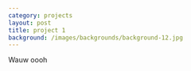 ```yaml
---
category: projects
layout: post
title: project 1
background: /images/backgrounds/background-12.jpg
---
```

Wauw oooh